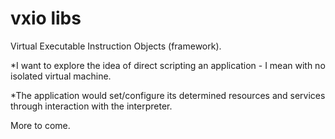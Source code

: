 # vxio libs
Virtual Executable Instruction Objects (framework).

*I want to explore the idea of direct scripting an application - I mean with no isolated 
virtual machine.

*The application would set/configure its determined resources and services through interaction with the interpreter.

More to come.

